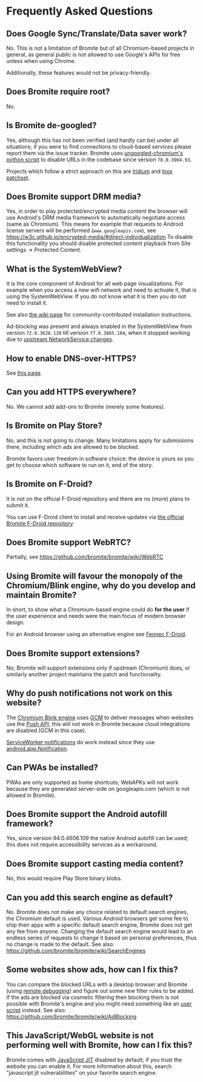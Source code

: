 # Frequently Asked Questions

## Does Google Sync/Translate/Data saver work?
No.
This is not a limitation of Bromite but of all Chromium-based projects in general, as general public is not allowed to use Google's APIs for free unless when using Chrome.

Additionally, these features would not be privacy-friendly.

## Does Bromite require root?
No.

## Is Bromite de-googled?

Yes, although this has not been verified (and hardly can be) under all situations; if you were to find connections to cloud-based services please report them via the issue tracker.
Bromite uses [ungoogled-chromium's python script](https://github.com/Eloston/ungoogled-chromium/blob/master/utils/domain_substitution.py) to disable URLs in the codebase since version `78.0.3904.93`.

Projects which follow a strict approach on this are [Iridium](https://iridiumbrowser.de/) and [Inox patchset](https://github.com/gcarq/inox-patchset).

## Does Bromite support DRM media?

Yes, in order to play protected/encrypted media content the browser will use Android's DRM media framework to automatically negotiate access (same as Chromium).
This means for example that requests to Android license servers will be performed (`www.googleapis.com`), see https://w3c.github.io/encrypted-media/#direct-individualization
To disable this functionality you should disable protected content playback from Site settings -> Protected Content.

## What is the SystemWebView?
It is the core component of Android for all web page visualizations. For example when you access a new wifi network and need to activate it, that is using the SystemWebView. If you do not know what it is then you do not need to install it.

See also [the wiki page](https://github.com/bromite/bromite/wiki/Installing-SystemWebView) for community-contributed installation instructions.

Ad-blocking was present and always enabled in the SystemWebView from version `72.0.3626.120` till version `77.0.3865.104`, when it stopped working due to [upstream NetworkService changes](https://docs.google.com/document/d/1TZEuPvr2KAbP4_TZpuuwtEEArQsyAkc2HDu68l66YwU/edit?ts=598244df#heading=h.ougoi5i6508y).

## How to enable DNS-over-HTTPS?

See [this page](https://www.bromite.org/doh).

## Can you add HTTPS everywhere?
No.
We cannot add add-ons to Bromite (merely some features).

## Is Bromite on Play Store?
No, and this is not going to change. Many limitations apply for submissions there, including which ads are allowed to be blocked.

Bromite favors user freedom in software choice: the device is yours so you get to choose which software to run on it, end of the story.

## Is Bromite on F-Droid?
It is not on the official F-Droid repository and there are no (more) plans to submit it.

You can use F-Droid client to install and receive updates via [the official Bromite F-Droid repository](https://www.bromite.org/fdroid).

## Does Bromite support WebRTC?
Partially, see https://github.com/bromite/bromite/wiki/WebRTC

## Using Bromite will favour the monopoly of the Chromium/Blink engine, why do you develop and maintain Bromite?
In short, to show what a Chromium-based engine could do **for the user** if the user experience and needs were the main focus of modern browser design.

For an Android browser using an alternative engine see [Fennec F-Droid](https://f-droid.org/en/packages/org.mozilla.fennec_fdroid/).

## Does Bromite support extensions?
No; Bromite will support extensions only if upstream (Chromium) does, or similarly another project maintains the patch and functionality.

## Why do push notifications not work on this website?

The [Chromium Blink engine](https://www.chromium.org/blink) uses [GCM](https://en.wikipedia.org/wiki/Google_Cloud_Messaging) to deliver messages
when websites use the [Push API](https://w3c.github.io/push-api/); this will not work in Bromite because cloud integrations are disabled (GCM in this case).

[ServiceWorker notifications](https://developer.mozilla.org/en-US/docs/Web/API/ServiceWorkerRegistration/showNotification) do work instead since they use
[android.app.Notification](https://developer.android.com/guide/topics/ui/notifiers/notifications).

## Can PWAs be installed?

PWAs are only supported as home shortcuts; WebAPKs will not work because they are generated server-side on googleapis.com (which is not allowed in Bromite).

## Does Bromite support the Android autofill framework?

Yes, since version 94.0.4606.109 the native Android autofill can be used; this does not require accessibility services as a workaround.

## Does Bromite support casting media content?

No, this would require Play Store binary blobs.

## Can you add this search engine as default?
No.
Bromite does not make any choice related to default search engines, the Chromium default is used.
Various Android browsers get some fee to ship their apps with a specific default search engine, Bromite does not get any fee from anyone.
Changing the default search engine would lead to an endless series of requests to change it based on personal preferences, thus no change is made to the default.
See also: https://github.com/bromite/bromite/wiki/SearchEngines

## Some websites show ads, how can I fix this?
You can compare the blocked URLs with a desktop browser and Bromite (using [remote debugging](https://developer.chrome.com/docs/devtools/remote-debugging/)) and figure out some new filter rules to be added.
If the ads are blocked via cosmetic filtering then blocking them is not possible with Bromite's engine and you might need something like an [user script](https://github.com/bromite/bromite/wiki/UserScripts) instead.
See also: https://github.com/bromite/bromite/wiki/AdBlocking

## This JavaScript/WebGL website is not performing well with Bromite, how can I fix this?
Bromite comes with [JavaScript JIT](https://hacks.mozilla.org/2017/02/a-crash-course-in-just-in-time-jit-compilers/) disabled by default; if you trust the website you can enable it.
For more information about this, search "javascript jit vulnerabilities" on your favorite search engine.
